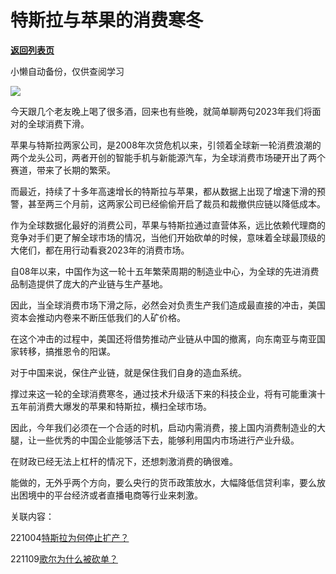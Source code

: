 # 特斯拉与苹果的消费寒冬

[**返回列表页**](/gzh/政事堂2019)

小懒自动备份，仅供查阅学习

![](https://mmbiz.qpic.cn/mmbiz_jpg/rxhS23yu8cPRXIiaobqRjPg7tzPaaguwhUntibzhpPuxibFUs2uyXNj0pw4SNKUF1eib6BddILibfESNhC5Z5BZibZWg/640?wx_fmt=jpeg)

今天跟几个老友晚上喝了很多酒，回来也有些晚，就简单聊两句2023年我们将面对的全球消费下滑。

苹果与特斯拉两家公司，是2008年次贷危机以来，引领着全球新一轮消费浪潮的两个龙头公司，两者开创的智能手机与新能源汽车，为全球消费市场硬开出了两个赛道，带来了长期的繁荣。  

而最近，持续了十多年高速增长的特斯拉与苹果，都从数据上出现了增速下滑的预警，甚至两三个月前，这两家公司已经偷偷开启了裁员和裁撤供应链以降低成本。  

作为全球数据化最好的消费公司，苹果与特斯拉通过直营体系，远比依赖代理商的竞争对手们更了解全球市场的情况，当他们开始砍单的时候，意味着全球最顶级的大佬们，都在用行动看衰2023年的消费市场。

自08年以来，中国作为这一轮十五年繁荣周期的制造业中心，为全球的先进消费品制造提供了庞大的产业链与生产基地。

因此，当全球消费市场下滑之际，必然会对负责生产我们造成最直接的冲击，美国资本会推动内卷来不断压低我们的人矿价格。

在这个冲击的过程中，美国还将借势推动产业链从中国的撤离，向东南亚与南亚国家转移，搞推恩令的阳谋。  

对于中国来说，保住产业链，就是保住我们自身的造血系统。

撑过来这一轮的全球消费寒冬，通过技术升级活下来的科技企业，将有可能重演十五年前消费大爆发的苹果和特斯拉，横扫全球市场。

因此，今年我们必须在一个合适的时机，启动内需消费，接上国内消费制造业的大腿，让一些优秀的中国企业能够活下去，能够利用国内市场进行产业升级。

在财政已经无法上杠杆的情况下，还想刺激消费的确很难。

能做的，无外乎两个方向，要么央行的货币政策放水，大幅降低信贷利率，要么放出困境中的平台经济或者直播电商等行业来刺激。  

关联内容：  

221004[特斯拉为何停止扩产？](http://mp.weixin.qq.com/s?__biz=MzkxOTM4NTA2OQ==&mid=2247484656&idx=1&sn=523290b849c646f65e71614459474c6f&chksm=c1a3a272f6d42b64f8ada6a600f0c835f4102f82feefabf6b53666d3ff52008a0bfbbdc97d99&scene=21#wechat_redirect)

221109[歌尔为什么被砍单？](http://mp.weixin.qq.com/s?__biz=MzkxOTM4NTA2OQ==&mid=2247485308&idx=1&sn=06f07733c1a0ca21f0ca1d1899e7f47a&chksm=c1a3a1fef6d428e82085d27e25b7d8e96e96bfdb03fd4ba2742f55f9a2f10244f5bcdd231876&scene=21#wechat_redirect)  

